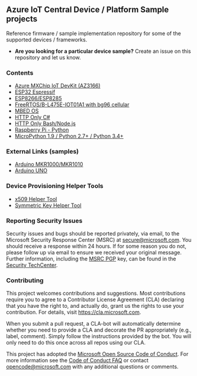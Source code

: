 ## Azure IoT Central Device / Platform Sample projects

Reference firmware / sample implementation repository for some of the supported devices / frameworks.

- **Are you looking for a particular device sample?**
Create an issue on this repository and let us know.

### Contents

- [Azure MXChip IoT DevKit (AZ3166)](./MXCHIP)
- [ESP32 Espressif](./ESP32)
- [ESP8266/ESP8285](./ESP8266)
- [FreeRTOS/B-L475E-IOT01A1 with bg96 cellular](https://github.com/obastemur/azure_iot_free_rtos_verizon_kit)
- [MBED OS](./MBED_OS)
- [HTTP Only C#](./HttpOnly/CSharp)
- [HTTP Only Bash/Node.js](./HttpOnly/Bash)
- [Raspberry Pi - Python](./RaspberryPi)
- [MicroPython 1.9 / Python 2.7+ / Python 3.4+](https://pypi.org/project/iotc/)

### External Links (samples)

- [Arduino MKR1000/MKR1010](https://github.com/firedog1024/mkr1000-iotc)
- [Arduino UNO](https://github.com/firedog1024/arduino-uno-wifi-iotc)

### Device Provisioning Helper Tools

- [x509 Helper Tool](https://github.com/Azure/dps-certgen)
- [Symmetric Key Helper Tool](https://github.com/Azure/dps-keygen)

### Reporting Security Issues

Security issues and bugs should be reported privately, via email, to the Microsoft Security
Response Center (MSRC) at [secure@microsoft.com](mailto:secure@microsoft.com). You should
receive a response within 24 hours. If for some reason you do not, please follow up via
email to ensure we received your original message. Further information, including the
[MSRC PGP](https://technet.microsoft.com/en-us/security/dn606155) key, can be found in
the [Security TechCenter](https://technet.microsoft.com/en-us/security/default).

### Contributing

This project welcomes contributions and suggestions.  Most contributions require you to agree to a
Contributor License Agreement (CLA) declaring that you have the right to, and actually do, grant us
the rights to use your contribution. For details, visit https://cla.microsoft.com.

When you submit a pull request, a CLA-bot will automatically determine whether you need to provide
a CLA and decorate the PR appropriately (e.g., label, comment). Simply follow the instructions
provided by the bot. You will only need to do this once across all repos using our CLA.

This project has adopted the [Microsoft Open Source Code of Conduct](https://opensource.microsoft.com/codeofconduct/).
For more information see the [Code of Conduct FAQ](https://opensource.microsoft.com/codeofconduct/faq/) or
contact [opencode@microsoft.com](mailto:opencode@microsoft.com) with any additional questions or comments.
